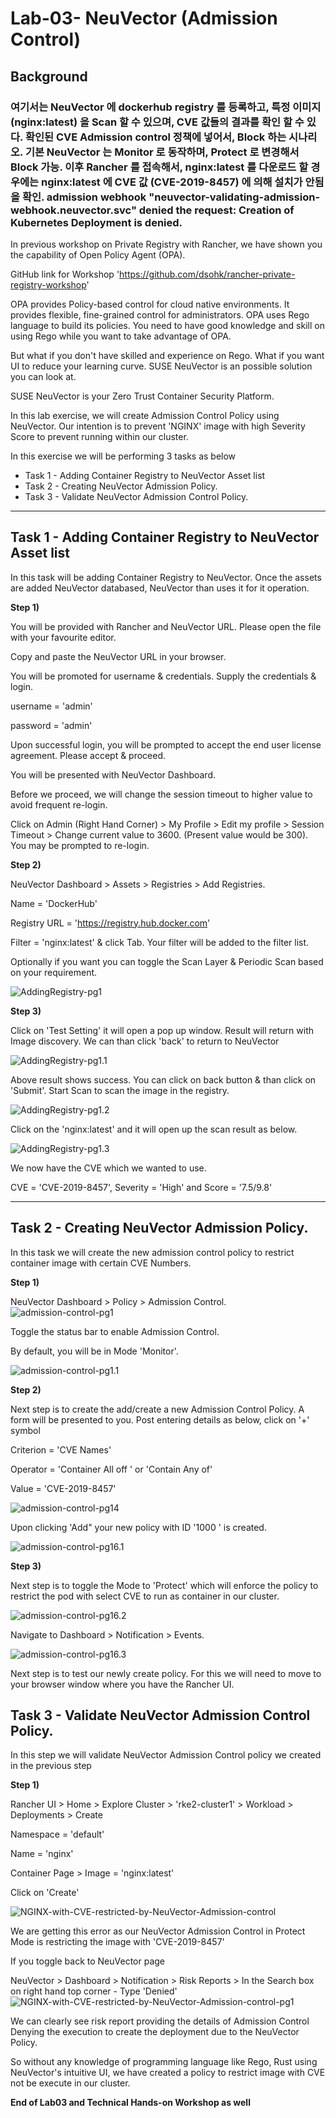 # Lab-03- NeuVector (Admission Control) 

## Background 

### 여기서는 NeuVector 에 dockerhub registry 를 등록하고, 특정 이미지(nginx:latest) 을 Scan 할 수 있으며, CVE 값들의 결과를 확인 할 수 있다. 확인된 CVE Admission control 정책에 넣어서, Block 하는 시나리오. 기본 NeuVector 는 Monitor 로 동작하며, Protect 로 변경해서 Block 가능. 이후 Rancher 를 접속해서, nginx:latest 를 다운로드 할 경우에는 nginx:latest 에 CVE 값 (CVE-2019-8457) 에 의해 설치가 안됨을 확인. admission webhook "neuvector-validating-admission-webhook.neuvector.svc" denied the request: Creation of Kubernetes Deployment is denied.

In previous workshop on Private Registry with Rancher, we have shown you the capability of Open Policy Agent (OPA).

GitHub link for Workshop 'https://github.com/dsohk/rancher-private-registry-workshop'

OPA provides Policy-based control for cloud native environments. It provides flexible, fine-grained control for administrators. OPA uses Rego language to build its policies. You need to have good knowledge and skill on using Rego while you want to take advantage of OPA.  

But what if you don't have skilled and experience on Rego.  What if you want UI to reduce your learning curve. SUSE NeuVector is an possible solution you can look at. 

SUSE NeuVector is your Zero Trust Container Security Platform. 

In this lab exercise, we will create Admission Control Policy using NeuVector. Our intention is to prevent 'NGINX' image with high Severity Score to prevent running within our cluster. 

In this exercise we will be performing 3 tasks as below

- Task 1 - Adding Container Registry to NeuVector Asset list
- Task 2 - Creating NeuVector Admission Policy.   
- Task 3 - Validate NeuVector Admission Control Policy.  

-----------------------------------------------------------------------------------------------------------------------------------------------------------------------------------

## Task 1 - Adding Container Registry to NeuVector Asset list

In this task will be adding Container Registry to NeuVector. Once the assets are added NeuVector databased, NeuVector than uses it for it operation. 

**Step 1)** 

You will be provided with Rancher and NeuVector URL. Please open the file with your favourite editor. 

Copy and paste the NeuVector URL in your browser. 

You will be promoted for username & credentials. Supply the credentials & login.

username = 'admin'

password = 'admin'

Upon successful login, you will be prompted to accept the end user license agreement. Please accept & proceed. 

You will be presented with NeuVector Dashboard. 

Before we proceed, we will change the session timeout to higher value to avoid frequent re-login. 

Click on Admin (Right Hand Corner) > My Profile > Edit my profile > Session Timeout > Change current value to 3600. (Present value would be 300). You may be prompted to re-login.

**Step 2)**

NeuVector Dashboard > Assets > Registries  > Add Registries. 

Name = 'DockerHub'

Registry URL = 'https://registry.hub.docker.com'

Filter = 'nginx:latest' & click Tab. Your filter will be added to the filter list.

Optionally if you want you can toggle the Scan Layer & Periodic Scan based on your requirement. 

![AddingRegistry-pg1](../images/AddingRegistry-pg1.PNG)

**Step 3)**

Click on 'Test Setting' it will open a pop up window. Result will return with Image discovery. We can than click 'back' to return to NeuVector 

![AddingRegistry-pg1.1](../images/AddingRegistry-pg1.1.PNG)

Above result shows success. You can click on back button & than click on 'Submit'. Start Scan to scan the image in the registry.

![AddingRegistry-pg1.2](../images/AddingRegistry-pg1.2.PNG)

Click on the 'nginx:latest' and it will open up the scan result as below. 

![AddingRegistry-pg1.3](../images/AddingRegistry-pg1.3.PNG)

We now have the CVE which we wanted to use. 

CVE = 'CVE-2019-8457', Severity = 'High' and Score = '7.5/9.8' 



------------

## Task 2 - Creating NeuVector Admission Policy.   

In this task we will create the new admission control policy to restrict container image with certain CVE Numbers. 

**Step 1)** 

NeuVector Dashboard > Policy > Admission Control.![admission-control-pg1](../images/admission-control-pg1-1662391820906-2.png)

Toggle the status bar to enable Admission Control. 

By default, you will be in Mode 'Monitor'.

![admission-control-pg1.1](../images/admission-control-pg1.1.png)

**Step 2)** 

Next step is to create the add/create a new Admission Control Policy. A form will be presented to you. Post entering details as below, click on '+' symbol

Criterion = 'CVE Names'

Operator = 'Container All off ' or 'Contain Any of'

Value = 'CVE-2019-8457'

![admission-control-pg14](../images/admission-control-pg14.PNG)

Upon clicking 'Add" your new policy with ID '1000 ' is created.

![admission-control-pg16.1](../images/admission-control-pg16.1.PNG)

**Step 3)**  

Next step is to toggle the Mode to 'Protect' which will enforce the policy to restrict the pod with select CVE to run as container in our cluster. 

![admission-control-pg16.2](../images/admission-control-pg16.2.PNG)

Navigate to Dashboard > Notification > Events.  

![admission-control-pg16.3](../images/admission-control-pg16.3.PNG)

Next step is to test our newly create policy. For this we will need to move to your browser window where you have the Rancher UI.   



## Task 3 - Validate NeuVector Admission Control Policy.  

In this step we will validate NeuVector Admission Control policy we created in the previous step

**Step 1)** 

Rancher UI > Home > Explore Cluster > 'rke2-cluster1' > Workload > Deployments > Create 

Namespace = 'default'

Name = 'nginx'

Container Page > Image = 'nginx:latest' 

Click on 'Create'

![NGINX-with-CVE-restricted-by-NeuVector-Admission-control](../images/NGINX-with-CVE-restricted-by-NeuVector-Admission-control.PNG)

We are getting this error as our NeuVector Admission Control in Protect Mode is restricting the image with 'CVE-2019-8457'

If you toggle back to NeuVector page

NeuVector > Dashboard > Notification > Risk Reports > In the Search box on right hand top corner - Type 'Denied'  ![NGINX-with-CVE-restricted-by-NeuVector-Admission-control-pg1](../images/NGINX-with-CVE-restricted-by-NeuVector-Admission-control-pg1-1662397373557-22.png)

We can clearly see risk report providing the details of Admission Control Denying the execution to create the deployment due to the NeuVector Policy. 

So without any knowledge of programming language like Rego, Rust using NeuVector's intuitive UI, we have created a policy to restrict image with CVE not be execute in our cluster. 

**End of Lab03 and Technical Hands-on Workshop as well** 

 

